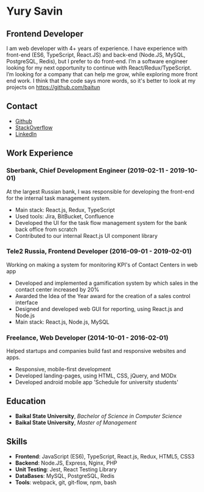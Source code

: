 

# Yury Savin
## Frontend Developer

I am web developer with 4+ years of experience. I have experience with front-end (ES6, TypeScript, React.JS) and back-end (Node.JS, MySQL, PostgreSQL, Redis), but I prefer to do front-end. I’m a software engineer looking for my next opportunity to continue with React/Redux/TypeScript. I’m looking for a company that can help me grow, while exploring more front end work. I think that the code says more words, so it's better to look at my projects on https://github.com/baitun

## Contact

- [Github](https://github.com/baitun)
- [StackOverflow](https://stackoverflow.com/users/5700024/baitun)
- [LinkedIn](https://linkedin.com/in/savinyurii)

## Work Experience
### Sberbank, Chief Development Engineer (2019-02-11 - 2019-10-01)
At the largest Russian bank, I was responsible for developing the front-end for the internal task management system.  

- Main stack: React.js, Redux, TypeScript
- Used tools: Jira, BitBucket, Confluence
- Developed the UI for the task flow management system for the bank back office from scratch
- Contributed to our internal React.js UI component library
### Tele2 Russia, Frontend Developer (2016-09-01 - 2019-02-01)
Working on making a system for monitoring KPI's of Contact Centers in web app  

- Developed and implemented a gamification system by which sales in the contact center increased by 20%
- Awarded the Idea of the Year award for the creation of a sales control interface
- Designed and developed web GUI for reporting, using React.js and Node.js
- Main stack: React.js, Node.js, MySQL
### Freelance, Web Developer (2014-10-01 - 2016-02-01)
Helped startups and companies build fast and responsive websites and apps.  

- Responsive, mobile-first development
- Developed landing-pages, using HTML, CSS, jQuery, and MODx
- Developed android mobile app 'Schedule for university students'

## Education
- **Baikal State University**, _Bachelor of Science in Computer Science_
- **Baikal State University**, _Master of Management_
## Skills
- **Frontend**: JavaScript (ES6), TypeScript, React.js, Redux, HTML5, CSS3
- **Backend**: Node.JS, Express, Nginx, PHP
- **Unit Testing**: Jest, React Testing Library
- **DataBases**: MySQL, PostgreSQL, Redis
- **Tools**: webpack, git, git-flow, npm, bash